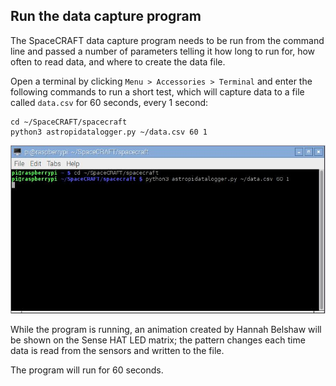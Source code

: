 ## Run the data capture program

The SpaceCRAFT data capture program needs to be run from the command line and passed a number of parameters telling it how long to run for, how often to read data, and where to create the data file.

Open a terminal by clicking `Menu > Accessories > Terminal` and enter the following commands to run a short test, which will capture data to a file called `data.csv` for 60 seconds, every 1 second:

```
cd ~/SpaceCRAFT/spacecraft
python3 astropidatalogger.py ~/data.csv 60 1
```

![Run data capture](images/rundatalogger.jpg)

While the program is running, an animation created by Hannah Belshaw will be shown on the Sense HAT LED matrix; the pattern changes each time data is read from the sensors and written to the file.

The program will run for 60 seconds.

